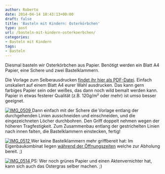 ```yaml
---
author: Roberto
date: 2014-04-14 10:43:13+00:00
draft: false
title: 'Basteln mit Kindern: Osterkörbchen'
type: post
url: /basteln-mit-kindern-osterkoerbchen/
categories:
- Basteln mit Kindern
tags:
- Basteln
---
```


Diesmal basteln wir Osterkörbchen aus Papier. Benötigt werden ein Blatt A4 Papier, eine Schere und zwei Bastelklammern.<!-- more -->

Die Vorlage zum Selberausdrucken [findet ihr hier als PDF-Datei](https://eigenbaukombinat.de/wp-content/uploads/2014/03/osterkoerbchen.pdf). Einfach unskaliert auf einem Blatt A4 eurer Wahl ausdrucken. Das kann gern farbiges Papier sein oder weißes, das dann noch wild bemalt werden kann. Papier in etwas festerer Qualität (z.B. 120g/m² oder mehr) ist umso besser geeignet.

[![IMG_0509](https://eigenbaukombinat.de/wp-content/uploads/2014/03/IMG_0509-300x225.jpg)
](https://eigenbaukombinat.de/wp-content/uploads/2014/03/IMG_0509.jpg)Dann einfach mit der Schere die Vorlage entlang der durchgehenden Linien ausschneiden und einschneiden, und die eingezeichneten Löcher durchbohren. Den Griff doppelt nehmen wegen der höheren Tragfestigkeit. Zum Zusammenbau entlang der gestrichelten Linien nach innen falten, die Bastelklammern einstecken, fertig!

[![IMG_0512](https://eigenbaukombinat.de/wp-content/uploads/2014/03/IMG_0512-300x225.jpg)
](https://eigenbaukombinat.de/wp-content/uploads/2014/03/IMG_0512.jpg)Wer keine Bastelklammern mehr griffbereit hat: Im Eigenbaukombinat liegen [während der Öffnungszeiten](/oeffnungszeiten/) welche zur Abholung bereit. ;)

[![IMG_0514](https://eigenbaukombinat.de/wp-content/uploads/2014/03/IMG_0514-300x225.jpg)
](https://eigenbaukombinat.de/wp-content/uploads/2014/03/IMG_0514.jpg)PS: Wer noch grünes Papier und einen Aktenvernichter hat, kann sich auch das Ostergras selber machen. ;)
